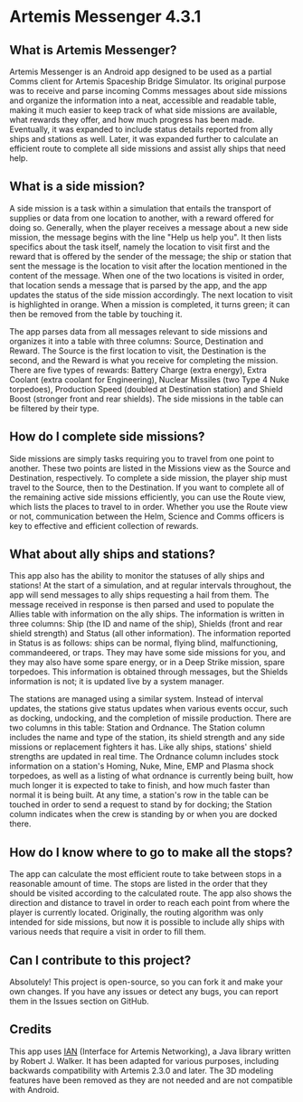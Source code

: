 # Artemis Messenger 4.3.1

## What is Artemis Messenger?

Artemis Messenger is an Android app designed to be used as a partial Comms client for Artemis Spaceship Bridge Simulator. Its original purpose was to receive and parse incoming Comms messages about side missions and organize the information into a neat, accessible and readable table, making it much easier to keep track of what side missions are available, what rewards they offer, and how much progress has been made. Eventually, it was expanded to include status details reported from ally ships and stations as well. Later, it was expanded further to calculate an efficient route to complete all side missions and assist ally ships that need help.

## What is a side mission?

A side mission is a task within a simulation that entails the transport of supplies or data from one location to another, with a reward offered for doing so. Generally, when the player receives a message about a new side mission, the message begins with the line "Help us help you". It then lists specifics about the task itself, namely the location to visit first and the reward that is offered by the sender of the message; the ship or station that sent the message is the location to visit after the location mentioned in the content of the message. When one of the two locations is visited in order, that location sends a message that is parsed by the app, and the app updates the status of the side mission accordingly. The next location to visit is highlighted in orange. When a mission is completed, it turns green; it can then be removed from the table by touching it.

The app parses data from all messages relevant to side missions and organizes it into a table with three columns: Source, Destination and Reward. The Source is the first location to visit, the Destination is the second, and the Reward is what you receive for completing the mission. There are five types of rewards: Battery Charge (extra energy), Extra Coolant (extra coolant for Engineering), Nuclear Missiles (two Type 4 Nuke torpedoes), Production Speed (doubled at Destination station) and Shield Boost (stronger front and rear shields). The side missions in the table can be filtered by their type.

## How do I complete side missions?

Side missions are simply tasks requiring you to travel from one point to another. These two points are listed in the Missions view as the Source and Destination, respectively. To complete a side mission, the player ship must travel to the Source, then to the Destination. If you want to complete all of the remaining active side missions efficiently, you can use the Route view, which lists the places to travel to in order. Whether you use the Route view or not, communication between the Helm, Science and Comms officers is key to effective and efficient collection of rewards.

## What about ally ships and stations?

This app also has the ability to monitor the statuses of ally ships and stations! At the start of a simulation, and at regular intervals throughout, the app will send messages to ally ships requesting a hail from them. The message received in response is then parsed and used to populate the Allies table with information on the ally ships. The information is written in three columns: Ship (the ID and name of the ship), Shields (front and rear shield strength) and Status (all other information). The information reported in Status is as follows: ships can be normal, flying blind, malfunctioning, commandeered, or traps. They may have some side missions for you, and they may also have some spare energy, or in a Deep Strike mission, spare torpedoes. This information is obtained through messages, but the Shields information is not; it is updated live by a system manager.

The stations are managed using a similar system. Instead of interval updates, the stations give status updates when various events occur, such as docking, undocking, and the completion of missile production. There are two columns in this table: Station and Ordnance. The Station column includes the name and type of the station, its shield strength and any side missions or replacement fighters it has. Like ally ships, stations' shield strengths are updated in real time. The Ordnance column includes stock information on a station's Homing, Nuke, Mine, EMP and Plasma shock torpedoes, as well as a listing of what ordnance is currently being built, how much longer it is expected to take to finish, and how much faster than normal it is being built. At any time, a station's row in the table can be touched in order to send a request to stand by for docking; the Station column indicates when the crew is standing by or when you are docked there.

## How do I know where to go to make all the stops?

The app can calculate the most efficient route to take between stops in a reasonable amount of time. The stops are listed in the order that they should be visited according to the calculated route. The app also shows the direction and distance to travel in order to reach each point from where the player is currently located. Originally, the routing algorithm was only intended for side missions, but now it is possible to include ally ships with various needs that require a visit in order to fill them.

## Can I contribute to this project?

Absolutely! This project is open-source, so you can fork it and make your own changes. If you have any issues or detect any bugs, you can report them in the Issues section on GitHub.

## Credits

This app uses [IAN](http://github.com/rjwut/ian) (Interface for Artemis Networking), a Java library written by Robert J. Walker. It has been adapted for various purposes, including backwards compatibility with Artemis 2.3.0 and later. The 3D modeling features have been removed as they are not needed and are not compatible with Android.

